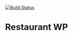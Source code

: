 [![Build Status](https://travis-ci.org/tutv95/restaurant-wp.svg)](https://travis-ci.org/tutv95/restaurant-wp)

Restaurant WP
===